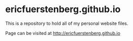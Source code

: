 # ericfuerstenberg.github.io

This is a repository to hold all of my personal website files.

Page can be visited at http://ericfuerstenberg.github.io
